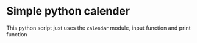 # Simple python calender

This python script just uses the `calendar` module, input function and print function
